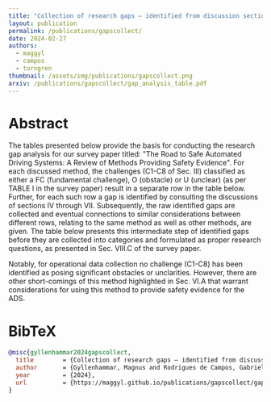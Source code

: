 ```yaml
---
title: "Collection of research gaps – identified from discussion sections IV through VII"
layout: publication
permalink: /publications/gapscollect/
date: 2024-02-27
authors:
  - maggyl
  - campos
  - torngren
thumbnail: /assets/img/publications/gapscollect.png
arxiv: /publications/gapscollect/gap_analysis_table.pdf
---
```


# Abstract
The tables presented below provide the basis for conducting the research gap analysis for our survey paper titled: "The Road to Safe Automated Driving Systems: A Review of Methods Providing Safety Evidence". For each discussed method, the challenges (C1-C8 of Sec. III) classified as either a FC (fundamental challenge), O (obstacle) or U (unclear) (as per TABLE I in the survey paper) result in a separate row in the table below. Further, for each such row a gap is identified by consulting the discussions of sections IV through VII. Subsequently, the raw identified gaps are collected and eventual connections to similar considerations between different rows, relating to the same method as well as other methods, are given. The table below presents this intermediate step of identified gaps before they are collected into categories and formulated as proper research questions, as presented in Sec. VIII.C of the survey paper.

Notably, for operational data collection no challenge (C1-C8) has been identified as posing significant obstacles or unclarities. However, there are other short-comings of this method highlighted in Sec. VI.A that warrant considerations for using this method to provide safety evidence for the ADS.

# BibTeX
```bibtex
@misc{gyllenhammar2024gapscollect,
  title        = {Collection of research gaps – identified from discussion sections IV through VII},
  author       = {Gyllenhammar, Magnus and Rodrigues de Campos, Gabriel and Törngren, Martin},
  year         = {2024},
  url          = {https://maggyl.github.io/publications/gapscollect/gap_analysis_table.pdf}
}
```
